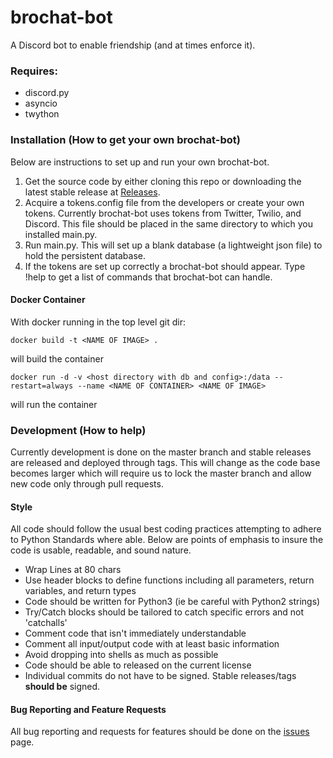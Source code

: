 # brochat-bot
A Discord bot to enable friendship (and at times enforce it).

### Requires:
  - discord.py
  - asyncio
  - twython

### Installation (How to get your own brochat-bot)
Below are instructions to set up and run your own brochat-bot.

  1) Get the source code by either cloning this repo or downloading the 
  latest stable release at [Releases](../../releases/latest).
  2) Acquire a tokens.config file from the developers or create your own
   tokens. Currently brochat-bot uses tokens from Twitter, Twilio, and 
   Discord. This file should be placed in the same directory to which 
   you installed main.py.
  3) Run main.py. This will set up a blank database (a lightweight json 
   file) to hold the persistent database.
  4) If the tokens are set up correctly a brochat-bot should appear. 
  Type !help to get a list of commands that brochat-bot can handle.

#### Docker Container
With docker running in the top level git dir:
```
docker build -t <NAME OF IMAGE> .
```
will build the container
```
docker run -d -v <host directory with db and config>:/data --restart=always --name <NAME OF CONTAINER> <NAME OF IMAGE>
```
will run the container

### Development (How to help)
Currently development is done on the master branch and stable releases 
are released and deployed through tags. This will change as the code 
base becomes larger which will require us to lock the master branch and 
allow new code only through pull requests. 
#### Style
All code should follow the usual best coding practices attempting to 
adhere to Python Standards where able. Below are points of emphasis to 
insure the code is usable, readable, and sound nature.
  
  - Wrap Lines at 80 chars
  - Use header blocks to define functions including all parameters, 
  return variables, and return types
  - Code should be written for Python3 (ie be careful with Python2 
  strings)
  - Try/Catch blocks should be tailored to catch specific errors and 
  not 'catchalls'
  - Comment code that isn't immediately understandable
  - Comment all input/output code with at least basic information
  - Avoid dropping into shells as much as possible
  - Code should be able to released on the current license
  - Individual commits do not have to be signed. Stable releases/tags 
  **should be** signed.
#### Bug Reporting and Feature Requests
All bug reporting and requests for features should be done on the 
[issues](../../issues/) page.
